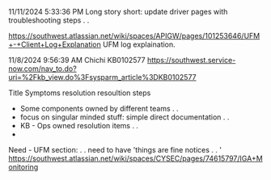 11/11/2024 5:33:36 PM
Long story short: update driver pages with troubleshooting steps . . 











https://southwest.atlassian.net/wiki/spaces/APIGW/pages/101253646/UFM+-+Client+Log+Explanation
UFM log explaination.



11/8/2024 9:56:39 AM
Chichi
KB0102577
https://southwest.service-now.com/nav_to.do?uri=%2Fkb_view.do%3Fsysparm_article%3DKB0102577

Title
Symptoms
resolution
resoultion steps

 - Some components owned by different teams . .
 - focus on singular minded stuff: simple direct documentation . .
 - KB - Ops owned resolution items . .
 -


Need - UFM section: . . need to have 'things are fine notices  . . '
https://southwest.atlassian.net/wiki/spaces/CYSEC/pages/74615797/IGA+Monitoring






